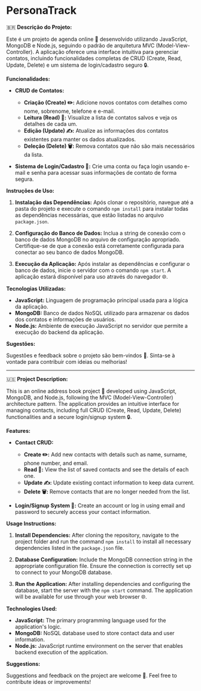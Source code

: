 # PersonaTrack

🇧🇷 **Descrição do Projeto:**

Este é um projeto de agenda online 📒 desenvolvido utilizando JavaScript, MongoDB e Node.js, seguindo o padrão de arquitetura MVC (Model-View-Controller). A aplicação oferece uma interface intuitiva para gerenciar contatos, incluindo funcionalidades completas de CRUD (Create, Read, Update, Delete) e um sistema de login/cadastro seguro 🔒.

**Funcionalidades:**

- **CRUD de Contatos:**
  - **Criação (Create) ✏️:** Adicione novos contatos com detalhes como nome, sobrenome, telefone e e-mail.
  - **Leitura (Read) 👀:** Visualize a lista de contatos salvos e veja os detalhes de cada um.
  - **Edição (Update) ✍️:** Atualize as informações dos contatos existentes para manter os dados atualizados.
  - **Deleção (Delete) 🗑️:** Remova contatos que não são mais necessários da lista.

- **Sistema de Login/Cadastro 🔐:** Crie uma conta ou faça login usando e-mail e senha para acessar suas informações de contato de forma segura.

**Instruções de Uso:**

1. **Instalação das Dependências:** Após clonar o repositório, navegue até a pasta do projeto e execute o comando `npm install` para instalar todas as dependências necessárias, que estão listadas no arquivo `package.json`.

2. **Configuração do Banco de Dados:** Inclua a string de conexão com o banco de dados MongoDB no arquivo de configuração apropriado. Certifique-se de que a conexão está corretamente configurada para conectar ao seu banco de dados MongoDB.

3. **Execução da Aplicação:** Após instalar as dependências e configurar o banco de dados, inicie o servidor com o comando `npm start`. A aplicação estará disponível para uso através do navegador 🌐.

**Tecnologias Utilizadas:**

- **JavaScript:** Linguagem de programação principal usada para a lógica da aplicação.
- **MongoDB:** Banco de dados NoSQL utilizado para armazenar os dados dos contatos e informações de usuários.
- **Node.js:** Ambiente de execução JavaScript no servidor que permite a execução do backend da aplicação.

**Sugestões:**

Sugestões e feedback sobre o projeto são bem-vindos 💬. Sinta-se à vontade para contribuir com ideias ou melhorias!

---

🇺🇸 **Project Description:**

This is an online address book project 📒 developed using JavaScript, MongoDB, and Node.js, following the MVC (Model-View-Controller) architecture pattern. The application provides an intuitive interface for managing contacts, including full CRUD (Create, Read, Update, Delete) functionalities and a secure login/signup system 🔒.

**Features:**

- **Contact CRUD:**
  - **Create ✏️:** Add new contacts with details such as name, surname, phone number, and email.
  - **Read 👀:** View the list of saved contacts and see the details of each one.
  - **Update ✍️:** Update existing contact information to keep data current.
  - **Delete 🗑️:** Remove contacts that are no longer needed from the list.

- **Login/Signup System 🔐:** Create an account or log in using email and password to securely access your contact information.

**Usage Instructions:**

1. **Install Dependencies:** After cloning the repository, navigate to the project folder and run the command `npm install` to install all necessary dependencies listed in the `package.json` file.

2. **Database Configuration:** Include the MongoDB connection string in the appropriate configuration file. Ensure the connection is correctly set up to connect to your MongoDB database.

3. **Run the Application:** After installing dependencies and configuring the database, start the server with the `npm start` command. The application will be available for use through your web browser 🌐.

**Technologies Used:**

- **JavaScript:** The primary programming language used for the application's logic.
- **MongoDB:** NoSQL database used to store contact data and user information.
- **Node.js:** JavaScript runtime environment on the server that enables backend execution of the application.

**Suggestions:**

Suggestions and feedback on the project are welcome 💬. Feel free to contribute ideas or improvements!

